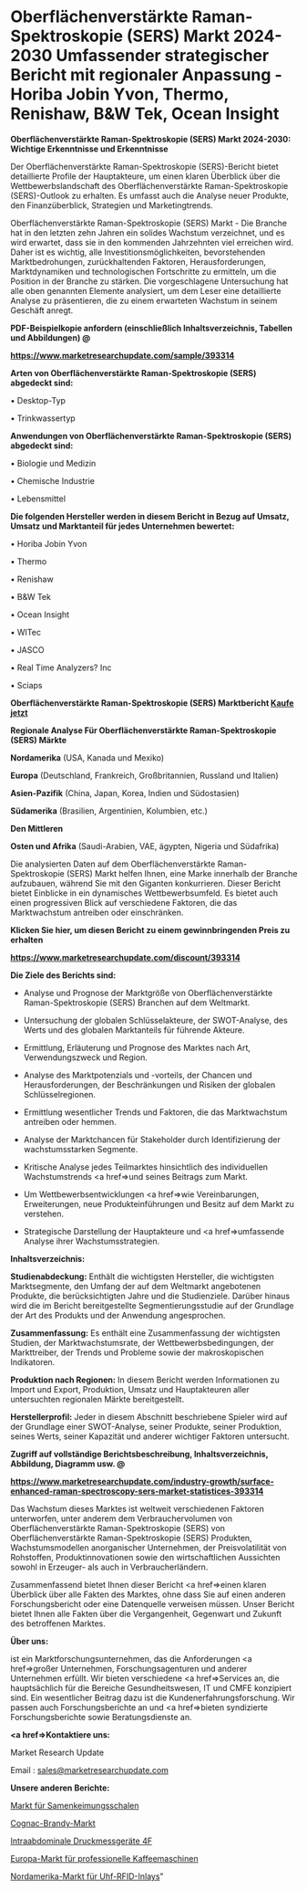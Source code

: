# Oberflächenverstärkte Raman-Spektroskopie (SERS) Markt 2024-2030 Umfassender strategischer Bericht mit regionaler Anpassung - Horiba Jobin Yvon, Thermo, Renishaw, B&W Tek, Ocean Insight

<strong>Oberflächenverstärkte Raman-Spektroskopie (SERS) Markt 2024-2030: Wichtige Erkenntnisse und Erkenntnisse</strong>

Der Oberflächenverstärkte Raman-Spektroskopie (SERS)-Bericht bietet detaillierte Profile der Hauptakteure, um einen klaren Überblick über die Wettbewerbslandschaft des Oberflächenverstärkte Raman-Spektroskopie (SERS)-Outlook zu erhalten. Es umfasst auch die Analyse neuer Produkte, den Finanzüberblick, Strategien und Marketingtrends.

Oberflächenverstärkte Raman-Spektroskopie (SERS) Markt - Die Branche hat in den letzten zehn Jahren ein solides Wachstum verzeichnet, und es wird erwartet, dass sie in den kommenden Jahrzehnten viel erreichen wird. Daher ist es wichtig, alle Investitionsmöglichkeiten, bevorstehenden Marktbedrohungen, zurückhaltenden Faktoren, Herausforderungen, Marktdynamiken und technologischen Fortschritte zu ermitteln, um die Position in der Branche zu stärken. Die vorgeschlagene Untersuchung hat alle oben genannten Elemente analysiert, um dem Leser eine detaillierte Analyse zu präsentieren, die zu einem erwarteten Wachstum in seinem Geschäft anregt.



<strong><b>PDF-Beispielkopie anfordern (einschließlich Inhaltsverzeichnis, Tabellen und Abbildungen) @ </b></strong>

<strong><a href=https://www.marketresearchupdate.com/sample/393314>

<strong>https://www.marketresearchupdate.com/sample/393314</u></a></strong></strong>



<strong>Arten von Oberflächenverstärkte Raman-Spektroskopie (SERS) abgedeckt sind:</strong>

• Desktop-Typ

• Trinkwassertyp



<strong>Anwendungen von Oberflächenverstärkte Raman-Spektroskopie (SERS) abgedeckt sind:</strong>

• Biologie und Medizin

• Chemische Industrie

• Lebensmittel



<strong>Die folgenden Hersteller werden in diesem Bericht in Bezug auf Umsatz, Umsatz und Marktanteil für jedes Unternehmen bewertet:</strong>

• Horiba Jobin Yvon

• Thermo

• Renishaw

• B&W Tek

• Ocean Insight

• WITec

• JASCO

• Real Time Analyzers? Inc

• Sciaps



<strong>Oberflächenverstärkte Raman-Spektroskopie (SERS) Marktbericht <a href=https://www.marketresearchupdate.com/buynow/393314>Kaufe jetzt</a></strong>



<strong>Regionale Analyse Für Oberflächenverstärkte Raman-Spektroskopie (SERS) Märkte</strong>



<strong>Nordamerika</strong> (USA, Kanada und Mexiko)



<strong>Europa</strong> (Deutschland, Frankreich, Großbritannien, Russland und Italien)



<strong>Asien-Pazifik</strong> (China, Japan, Korea, Indien und Südostasien)



<strong>Südamerika</strong> (Brasilien, Argentinien, Kolumbien, etc.)



<strong>Den Mittleren</strong> 

<strong>Osten und Afrika</strong> (Saudi-Arabien, VAE, ägypten, Nigeria und Südafrika)

Die analysierten Daten auf dem Oberflächenverstärkte Raman-Spektroskopie (SERS) Markt helfen Ihnen, eine Marke innerhalb der Branche aufzubauen, während Sie mit den Giganten konkurrieren. Dieser Bericht bietet Einblicke in ein dynamisches Wettbewerbsumfeld. Es bietet auch einen progressiven Blick auf verschiedene Faktoren, die das Marktwachstum antreiben oder einschränken.



<strong>Klicken Sie hier, um diesen Bericht zu einem gewinnbringenden Preis zu erhalten
</strong>

<strong><a href=https://www.marketresearchupdate.com/discount/393314>https://www.marketresearchupdate.com/discount/393314</b></u></strong></a>



<strong>Die Ziele des Berichts sind:</strong>

- Analyse und Prognose der Marktgröße von Oberflächenverstärkte Raman-Spektroskopie (SERS) Branchen auf dem Weltmarkt.

- Untersuchung der globalen Schlüsselakteure, der SWOT-Analyse, des Werts und des globalen Marktanteils für führende Akteure.

- Ermittlung, Erläuterung und Prognose des Marktes nach Art, Verwendungszweck und Region.

- Analyse des Marktpotenzials und -vorteils, der Chancen und Herausforderungen, der Beschränkungen und Risiken der globalen Schlüsselregionen.

- Ermittlung wesentlicher Trends und Faktoren, die das Marktwachstum antreiben oder hemmen.

- Analyse der Marktchancen für Stakeholder durch Identifizierung der wachstumsstarken Segmente.

- Kritische Analyse jedes Teilmarktes hinsichtlich des individuellen Wachstumstrends <a href=>und</a> seines Beitrags zum Markt.

- Um Wettbewerbsentwicklungen <a href=>wie</a> Vereinbarungen, Erweiterungen, neue Produkteinführungen und Besitz auf dem Markt zu verstehen.

- Strategische Darstellung der Hauptakteure und <a href=>umfas</a>sende Analyse ihrer Wachstumsstrategien.



<strong>Inhaltsverzeichnis:</strong>



<strong>Studienabdeckung:</strong> Enthält die wichtigsten Hersteller, die wichtigsten Marktsegmente, den Umfang der auf dem Weltmarkt angebotenen Produkte, die berücksichtigten Jahre und die Studienziele. Darüber hinaus wird die im Bericht bereitgestellte Segmentierungsstudie auf der Grundlage der Art des Produkts und der Anwendung angesprochen.



<strong>Zusammenfassung:</strong> Es enthält eine Zusammenfassung der wichtigsten Studien, der Marktwachstumsrate, der Wettbewerbsbedingungen, der Markttreiber, der Trends und Probleme sowie der makroskopischen Indikatoren.



<strong>Produktion nach Regionen:</strong> In diesem Bericht werden Informationen zu Import und Export, Produktion, Umsatz und Hauptakteuren aller untersuchten regionalen Märkte bereitgestellt.



<strong>Herstellerprofil:</strong> Jeder in diesem Abschnitt beschriebene Spieler wird auf der Grundlage einer SWOT-Analyse, seiner Produkte, seiner Produktion, seines Werts, seiner Kapazität und anderer wichtiger Faktoren untersucht.



<strong><b>Zugriff auf vollständige Berichtsbeschreibung, Inhaltsverzeichnis, Abbildung, Diagramm usw. @ </b></strong>

<strong><a href=https://www.marketresearchupdate.com/industry-growth/surface-enhanced-raman-spectroscopy-sers-market-statistices-393314>https://www.marketresearchupdate.com/industry-growth/surface-enhanced-raman-spectroscopy-sers-market-statistices-393314</a></strong>

Das Wachstum dieses Marktes ist weltweit verschiedenen Faktoren unterworfen, unter anderem dem Verbrauchervolumen von Oberflächenverstärkte Raman-Spektroskopie (SERS) von Oberflächenverstärkte Raman-Spektroskopie (SERS) Produkten, Wachstumsmodellen anorganischer Unternehmen, der Preisvolatilität von Rohstoffen, Produktinnovationen sowie den wirtschaftlichen Aussichten sowohl in Erzeuger- als auch in Verbraucherländern.

Zusammenfassend bietet Ihnen dieser Bericht <a href=>einen</a> klaren Überblick über alle Fakten des Marktes, ohne dass Sie auf einen anderen Forschungsbericht oder eine Datenquelle verweisen müssen. Unser Bericht bietet Ihnen alle Fakten über die Vergangenheit, Gegenwart und Zukunft des betroffenen Marktes.



<strong>Über uns:</strong>

 ist ein Marktforschungsunternehmen, das die Anforderungen <a href=>großer</a> Unternehmen, Forschungsagenturen und anderer Unternehmen erfüllt. Wir bieten verschiedene <a href=>Services</a> an, die hauptsächlich für die Bereiche Gesundheitswesen, IT und CMFE konzipiert sind. Ein wesentlicher Beitrag dazu ist die Kundenerfahrungsforschung. Wir passen auch Forschungsberichte an und <a href=>bieten</a> syndizierte Forschungsberichte sowie Beratungsdienste an.



<strong><a href=>Kontaktiere uns:</a></strong>

Market Research Update

Email : sales@marketresearchupdate.com



<strong>Unsere anderen Berichte:</strong>

<a href=https://www.linkedin.com/pulse/seed-germination-trays-market-2023>Markt für Samenkeimungsschalen</a>

<a href=https://www.linkedin.com/pulse/cognac-brandy-market-report-2023-top-company>Cognac-Brandy-Markt</a>

<a href=https://www.linkedin.com/pulse/intra-abdominal-pressure-measurement-devices-4f>Intraabdominale Druckmessgeräte 4F</a>

<a href=https://www.linkedin.com/pulse/europe-professional-coffee-machine-market-size>Europa-Markt für professionelle Kaffeemaschinen</a>

<a href=https://www.linkedin.com/pulse/north-america-uhf-rfid-inlays-market-2023-global-industry>Nordamerika-Markt für Uhf-RFID-Inlays</a>"
